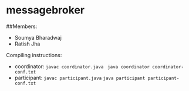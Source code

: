# messagebroker

##Members:
-	Soumya Bharadwaj
-	Ratish Jha
	
Compiling instructions:
- coordinator: 
 		`javac coordinator.java `
		`java coordinator coordinator-conf.txt`
- participant: 
 		`javac participant.java`
		`java participant participant-conf.txt`
